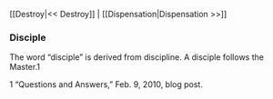 [[Destroy|<< Destroy]]  |  [[Dispensation|Dispensation >>]]

### Disciple
The word “disciple” is derived from discipline. A disciple follows the Master.1



1 “Questions and Answers,” Feb. 9, 2010, blog post.